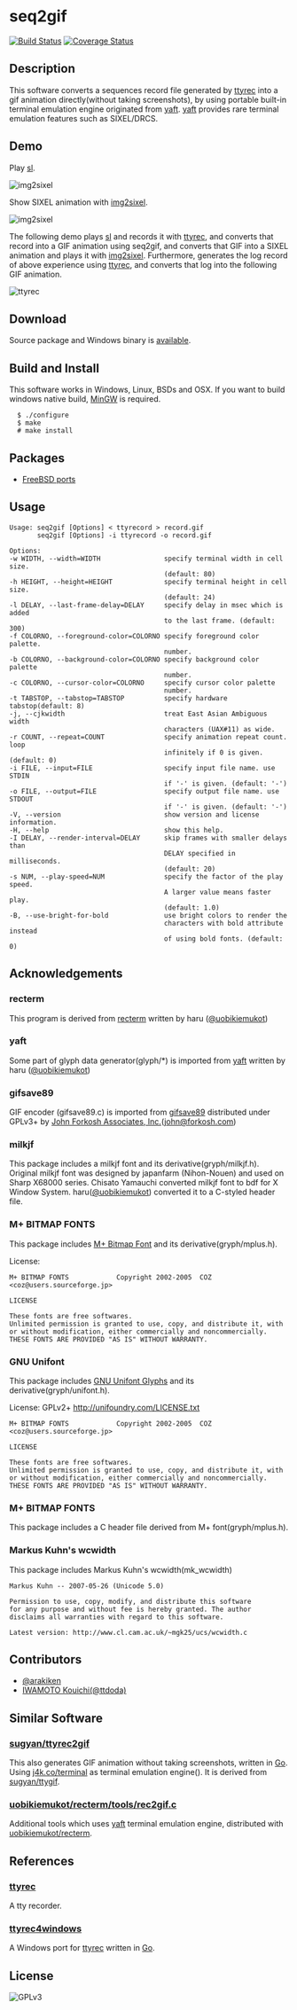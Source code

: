 seq2gif
=======
[![Build Status](https://travis-ci.org/saitoha/seq2gif.svg?branch=master)](https://travis-ci.org/saitoha/seq2gif)
[![Coverage Status](https://img.shields.io/coveralls/saitoha/seq2gif.svg)](https://coveralls.io/r/saitoha/seq2gif)


Description
------------

This software converts a sequences record file generated by [ttyrec](https://github.com/mjording/ttyrec)
into a gif animation directly(without taking screenshots),
by using portable built-in terminal emulation engine originated
from [yaft](https://github.com/uobikiemukot/yaft).
[yaft](https://github.com/uobikiemukot/yaft) provides rare terminal emulation
features such as SIXEL/DRCS.


Demo
----

Play [sl](https://github.com/mtoyoda/sl).

![img2sixel](https://raw.githubusercontent.com/saitoha/seq2gif/master/images/sl.gif)


Show SIXEL animation with [img2sixel](https://github.com/saitoha/libsixel#img2sixel).

![img2sixel](https://raw.githubusercontent.com/saitoha/seq2gif/master/images/sixel.gif)


The following demo plays [sl](https://github.com/mtoyoda/sl) and records it with [ttyrec](https://github.com/mjording/ttyrec), and
converts that record into a GIF animation using seq2gif,
and converts that GIF into a SIXEL animation and plays it with [img2sixel](https://github.com/saitoha/libsixel#img2sixel).
Furthermore, generates the log record of above experience using [ttyrec](https://github.com/mjording/ttyrec), and
converts that log into the following GIF animation.

![ttyrec](https://raw.githubusercontent.com/saitoha/seq2gif/master/images/ttyrec.gif)


Download
--------
Source package and Windows binary is [available](https://github.com/saitoha/seq2gif/releases/).


Build and Install
-----------------

This software works in Windows, Linux, BSDs and OSX.
If you want to build windows native build, [MinGW](http://www.mingw.org/) is required.

```
  $ ./configure
  $ make
  # make install
```

Packages
--------

- [FreeBSD ports](http://portsmon.freebsd.org/portoverview.py?category=graphics&portname=seq2gif)


Usage
-----

```
Usage: seq2gif [Options] < ttyrecord > record.gif
       seq2gif [Options] -i ttyrecord -o record.gif

Options:
-w WIDTH, --width=WIDTH                specify terminal width in cell size.
                                       (default: 80)
-h HEIGHT, --height=HEIGHT             specify terminal height in cell size.
                                       (default: 24)
-l DELAY, --last-frame-delay=DELAY     specify delay in msec which is added
                                       to the last frame. (default: 300)
-f COLORNO, --foreground-color=COLORNO specify foreground color palette.
                                       number.
-b COLORNO, --background-color=COLORNO specify background color palette
                                       number.
-c COLORNO, --cursor-color=COLORNO     specify cursor color palette
                                       number.
-t TABSTOP, --tabstop=TABSTOP          specify hardware tabstop(default: 8)
-j, --cjkwidth                         treat East Asian Ambiguous width
                                       characters (UAX#11) as wide.
-r COUNT, --repeat=COUNT               specify animation repeat count. loop
                                       infinitely if 0 is given. (default: 0)
-i FILE, --input=FILE                  specify input file name. use STDIN
                                       if '-' is given. (default: '-')
-o FILE, --output=FILE                 specify output file name. use STDOUT
                                       if '-' is given. (default: '-')
-V, --version                          show version and license information.
-H, --help                             show this help.
-I DELAY, --render-interval=DELAY      skip frames with smaller delays than
                                       DELAY specified in milliseconds.
                                       (default: 20)
-s NUM, --play-speed=NUM               specify the factor of the play speed.
                                       A larger value means faster play.
                                       (default: 1.0)
-B, --use-bright-for-bold              use bright colors to render the
                                       characters with bold attribute instead
                                       of using bold fonts. (default: 0)
```


Acknowledgements
----------------

### recterm

This program is derived from [recterm](https://github.com/uobikiemukot/recterm)
written by haru <uobikiemukot at gmail dot com> ([@uobikiemukot](https://github.com/uobikiemukot/))

### yaft

Some part of glyph data generator(glyph/*) is imported from [yaft](http://uobikiemukot.github.io/yaft/)
written by haru <uobikiemukot at gmail dot com> ([@uobikiemukot](https://github.com/uobikiemukot/))

### gifsave89

GIF encoder (gifsave89.c) is imported from [gifsave89](http://www.forkosh.com/gifsave90.html)
distributed under GPLv3+ by [John Forkosh Associates, Inc.](http://www.forkosh.com)(john@forkosh.com)

### milkjf
This package includes a milkjf font and its derivative(gryph/milkjf.h).
Original milkjf font was designed by japanfarm (Nihon-Nouen) and used on Sharp X68000 series.
Chisato Yamauchi converted milkjf font to bdf for X Window System.
haru([@uobikiemukot](https://github.com/uobikiemukot/)) converted it to a C-styled header file.

### M+ BITMAP FONTS
This package includes [M+ Bitmap Font](http://mplus-fonts.sourceforge.jp/mplus-bitmap-fonts/index.html)
and its derivative(gryph/mplus.h).

License:

```
M+ BITMAP FONTS            Copyright 2002-2005  COZ <coz@users.sourceforge.jp>

LICENSE

These fonts are free softwares.
Unlimited permission is granted to use, copy, and distribute it, with
or without modification, either commercially and noncommercially.
THESE FONTS ARE PROVIDED "AS IS" WITHOUT WARRANTY.
```

### GNU Unifont
This package includes [GNU Unifont Glyphs](http://unifoundry.com/unifont.html)
and its derivative(gryph/unifont.h).

License: GPLv2+
http://unifoundry.com/LICENSE.txt


```
M+ BITMAP FONTS            Copyright 2002-2005  COZ <coz@users.sourceforge.jp>

LICENSE

These fonts are free softwares.
Unlimited permission is granted to use, copy, and distribute it, with
or without modification, either commercially and noncommercially.
THESE FONTS ARE PROVIDED "AS IS" WITHOUT WARRANTY.
```

### M+ BITMAP FONTS
This package includes a C header file derived from M+ font(gryph/mplus.h).


### Markus Kuhn's wcwidth
This package includes Markus Kuhn's wcwidth(mk_wcwidth)

```
Markus Kuhn -- 2007-05-26 (Unicode 5.0)

Permission to use, copy, modify, and distribute this software
for any purpose and without fee is hereby granted. The author
disclaims all warranties with regard to this software.

Latest version: http://www.cl.cam.ac.uk/~mgk25/ucs/wcwidth.c
```

Contributors
-------------

- [@arakiken](https://bitbucket.org/arakiken/profile/repositories)
- [IWAMOTO Kouichi(@ttdoda)](https://github.com/ttdoda)


Similar Software
----------------

### [sugyan/ttyrec2gif](https://github.com/sugyan/ttyrec2gif)

This also generates GIF animation without taking screenshots, written in [Go](http://golang.org/).
Using [j4k.co/terminal](http://godoc.org/j4k.co/terminal) as terminal emulation engine().
It is derived from [sugyan/ttygif](https://github.com/sugyan/tty2gif).


### [uobikiemukot/recterm/tools/rec2gif.c](https://github.com/uobikiemukot/recterm/blob/master/tools/rec2gif.c)

Additional tools which uses [yaft](https://github.com/uobikiemukot/yaft) terminal emulation engine,
distributed with [uobikiemukot/recterm](https://github.com/uobikiemukot/recterm/).


References
----------

### [ttyrec](http://0xcc.net/ttyrec/index.html.en)

A tty recorder.

### [ttyrec4windows](https://github.com/mattn/ttyrec4windows)

A Windows port for [ttyrec](http://0xcc.net/ttyrec/index.html.en) written in [Go](http://golang.org/).


License
-------

![GPLv3](https://raw.githubusercontent.com/saitoha/seq2gif/master/images/gplv3.png)

